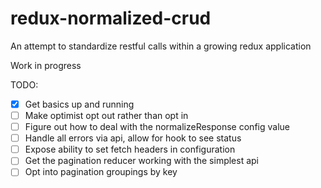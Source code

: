 # redux-normalized-crud
An attempt to standardize restful calls within a growing redux application

Work in progress


TODO:

- [x] Get basics up and running
- [ ] Make optimist opt out rather than opt in
- [ ] Figure out how to deal with the normalizeResponse config value
- [ ] Handle all errors via api, allow for hook to see status
- [ ] Expose ability to set fetch headers in configuration
- [ ] Get the pagination reducer working with the simplest api
- [ ] Opt into pagination groupings by key
